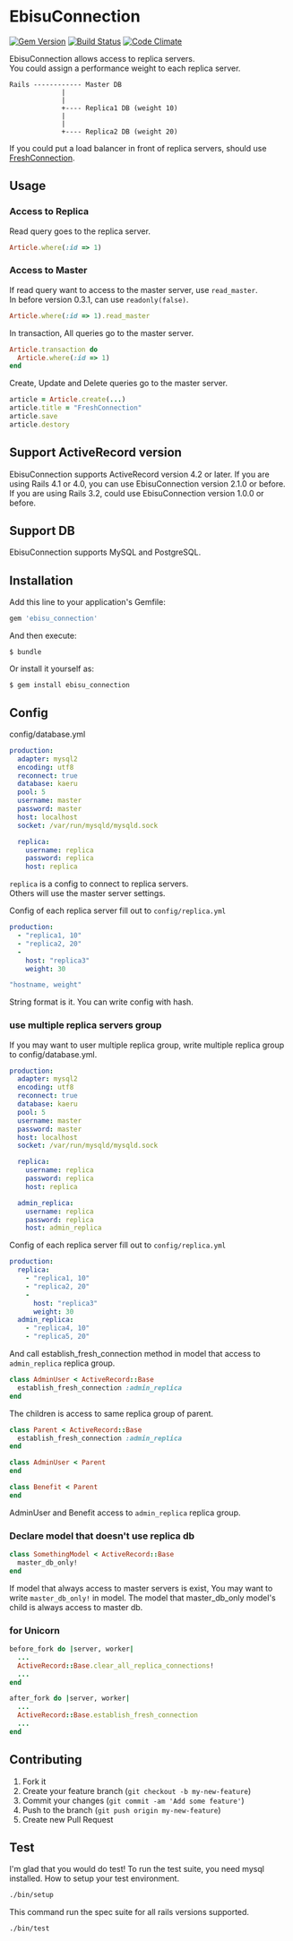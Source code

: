 # EbisuConnection
[![Gem Version](https://badge.fury.io/rb/ebisu_connection.svg)](http://badge.fury.io/rb/ebisu_connection) [![Build Status](https://travis-ci.org/tsukasaoishi/ebisu_connection.svg?branch=master)](https://travis-ci.org/tsukasaoishi/ebisu_connection) [![Code Climate](https://codeclimate.com/github/tsukasaoishi/ebisu_connection/badges/gpa.svg)](https://codeclimate.com/github/tsukasaoishi/ebisu_connection)

EbisuConnection allows access to replica servers.  
You could assign a performance weight to each replica server.

```
Rails ------------ Master DB
             |
             | 
             +---- Replica1 DB (weight 10)
             |
             |
             +---- Replica2 DB (weight 20)
```

If you could put a load balancer in front of replica servers, should use [FreshConnection](https://github.com/tsukasaoishi/fresh_connection).

## Usage
### Access to Replica
Read query goes to the replica server.

```ruby
Article.where(:id => 1)
```

### Access to Master
If read query want to access to the master server, use `read_master`.  
In before version 0.3.1, can use `readonly(false)`.

```ruby
Article.where(:id => 1).read_master
```

In transaction, All queries go to the master server.

```ruby
Article.transaction do
  Article.where(:id => 1)
end
```

Create, Update and Delete queries go to the master server.

```ruby
article = Article.create(...)
article.title = "FreshConnection"
article.save
article.destory
```

## Support ActiveRecord version
EbisuConnection supports ActiveRecord version 4.2 or later.
If you are using Rails 4.1 or 4.0, you can use EbisuConnection version 2.1.0 or before.
If you are using Rails 3.2, could use EbisuConnection version 1.0.0 or before.

## Support DB
EbisuConnection supports MySQL and PostgreSQL.

## Installation

Add this line to your application's Gemfile:

```ruby
gem 'ebisu_connection'
```

And then execute:

```
$ bundle
```

Or install it yourself as:

```
$ gem install ebisu_connection
```

## Config

config/database.yml

```yaml
production:
  adapter: mysql2
  encoding: utf8
  reconnect: true
  database: kaeru
  pool: 5
  username: master
  password: master
  host: localhost
  socket: /var/run/mysqld/mysqld.sock

  replica:
    username: replica
    password: replica
    host: replica
```

```replica``` is a config to connect to replica servers.  
Others will use the master server settings.  
  
Config of each replica server fill out to `config/replica.yml`

```yaml
production:
  - "replica1, 10"
  - "replica2, 20"
  -
    host: "replica3"
    weight: 30
```

```yaml
"hostname, weight"
```

String format is it. You can write config with hash.

### use multiple replica servers group
If you may want to user multiple replica group, write multiple replica group to config/database.yml. 

```yaml
production:
  adapter: mysql2
  encoding: utf8
  reconnect: true
  database: kaeru
  pool: 5
  username: master
  password: master
  host: localhost
  socket: /var/run/mysqld/mysqld.sock

  replica:
    username: replica
    password: replica
    host: replica

  admin_replica:
    username: replica
    password: replica
    host: admin_replica
```

Config of each replica server fill out to `config/replica.yml`

```yaml
production:
  replica:
    - "replica1, 10"
    - "replica2, 20"
    -
      host: "replica3"
      weight: 30
  admin_replica:
    - "replica4, 10"
    - "replica5, 20"
```

And call establish_fresh_connection method in model that access to ```admin_replica``` replica group.

```ruby
class AdminUser < ActiveRecord::Base
  establish_fresh_connection :admin_replica
end
```

The children is access to same replica group of parent.

```ruby
class Parent < ActiveRecord::Base
  establish_fresh_connection :admin_replica
end

class AdminUser < Parent
end

class Benefit < Parent
end
```

AdminUser and Benefit access to ```admin_replica``` replica group.


### Declare model that doesn't use replica db

```ruby
class SomethingModel < ActiveRecord::Base
  master_db_only!
end
```

If model that always access to master servers is exist, You may want to write ```master_db_only!```  in model.
The model that master_db_only model's child is always access to master db.

### for Unicorn

```ruby
before_fork do |server, worker|
  ...
  ActiveRecord::Base.clear_all_replica_connections!
  ...
end

after_fork do |server, worker|
  ...
  ActiveRecord::Base.establish_fresh_connection
  ...
end
```

## Contributing

1. Fork it
2. Create your feature branch (`git checkout -b my-new-feature`)
3. Commit your changes (`git commit -am 'Add some feature'`)
4. Push to the branch (`git push origin my-new-feature`)
5. Create new Pull Request

## Test

I'm glad that you would do test!
To run the test suite, you need mysql installed.
How to setup your test environment.

```bash
./bin/setup
```

This command run the spec suite for all rails versions supported.

```base
./bin/test
```

